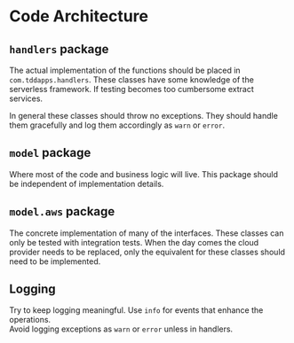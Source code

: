 # Code Architecture

## `handlers` package  
The actual implementation of the functions should be placed in `com.tddapps.handlers`. These classes have some knowledge of the serverless framework. If testing becomes too cumbersome extract services.  

In general these classes should throw no exceptions. They should handle them gracefully and log them accordingly as `warn` or `error`.  

## `model` package  

Where most of the code and business logic will live. This package should be independent of implementation details.  

## `model.aws` package  

The concrete implementation of many of the interfaces. These classes can only be tested with integration tests. When the day comes the cloud provider needs to be replaced, only the equivalent for these classes should need to be implemented.    

## Logging  

Try to keep logging meaningful. Use `info` for events that enhance the operations.  
Avoid logging exceptions as `warn` or `error` unless in handlers.  

